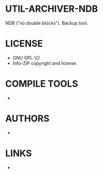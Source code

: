UTIL-ARCHIVER-NDB
=================

NDB ("no double blocks"). Backup tool.

LICENSE
===============
* GNU GPL V2
* Info-ZIP copyright and license

COMPILE TOOLS
===============
* 
 
AUTHORS
===============
* 

LINKS
===============
* 


